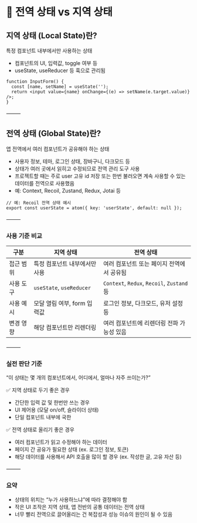 # 🧩 전역 상태 vs 지역 상태

## 지역 상태 (Local State)란?

특정 컴포넌트 내부에서만 사용하는 상태
- 컴포넌트의 UI, 입력값, toggle 여부 등
- useState, useReducer 등 훅으로 관리됨
  
```
function InputForm() {
  const [name, setName] = useState('');
  return <input value={name} onChange={(e) => setName(e.target.value)} />;
}
```

⸻

## 전역 상태 (Global State)란?

앱 전역에서 여러 컴포넌트가 공유해야 하는 상태
- 사용자 정보, 테마, 로그인 상태, 장바구니, 다크모드 등
- 상태가 여러 곳에서 읽히고 수정되므로 전역 관리 도구 사용
- 프로젝트할 때는 주로 user 고유 id 저장 또는 한번 불러오면 계속 사용할 수 있는 데이터를 전역으로 사용했음
- 예: Context, Recoil, Zustand, Redux, Jotai 등

```
// 예: Recoil 전역 상태 예시
export const userState = atom({ key: 'userState', default: null });
```

⸻

### 사용 기준 비교
| 구분           | 지역 상태                               | 전역 상태                                           |
|----------------|------------------------------------------|-----------------------------------------------------|
| 접근 범위      | 특정 컴포넌트 내부에서만 사용            | 여러 컴포넌트 또는 페이지 전역에서 공유됨            |
| 사용 도구      | `useState`, `useReducer`                | `Context`, `Redux`, `Recoil`, `Zustand` 등          |
| 사용 예시      | 모달 열림 여부, form 입력값              | 로그인 정보, 다크모드, 유저 설정 등                 |
| 변경 영향      | 해당 컴포넌트만 리렌더링                 | 여러 컴포넌트에 리렌더링 전파 가능성 있음           |


⸻

### 실전 판단 기준

“이 상태는 몇 개의 컴포넌트에서, 어디에서, 얼마나 자주 쓰이는가?”

✅ 지역 상태로 두기 좋은 경우
- 간단한 입력 값 및 한번만 쓰는 경우
- UI 제어용 (모달 on/off, 슬라이더 상태)
- 단일 컴포넌트 내부에 국한
  
✅ 전역 상태로 올리기 좋은 경우
- 여러 컴포넌트가 읽고 수정해야 하는 데이터
- 페이지 간 공유가 필요한 상태 (ex. 로그인 정보, 토큰)
- 해당 데이터를 사용해서 API 호출을 많이 할 경우 (ex. 작성한 글, 고유 자산 등)

⸻

### 요약
- 상태의 위치는 “누가 사용하느냐”에 따라 결정해야 함
- 작은 UI 조작은 지역 상태, 앱 전반의 공통 데이터는 전역 상태
- 너무 빨리 전역으로 끌어올리는 건 복잡성과 성능 이슈의 원인이 될 수 있음
